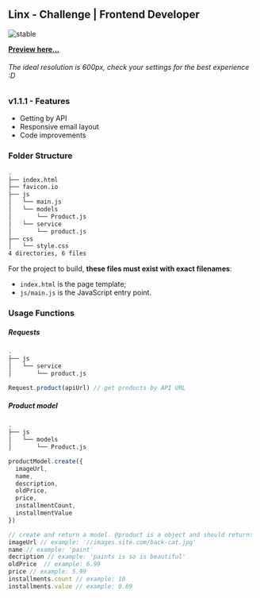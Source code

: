 ## Linx - Challenge | Frontend Developer
 ![stable](https://img.shields.io/badge/stable-v1.1.1-blue?labelColor=black&style=flat)  
 
**[Preview here...](https://alessondejesus.github.io/linx-test-email-template-dsn/")**
###### *The ideal resolution is 600px,  check your settings for the best experience :D*

### v1.1.1 - Features

- Getting by API
- Responsive email layout
- Code improvements

### Folder Structure
  ```sh
.
├── index.html
├── favicon.io
├── js
│   └── main.js
│   └── models
│   	└── Product.js
│   └── service
│   	└── product.js
├── css
│   └── style.css
4 directories, 6 files
```
For the project to build,  **these files must exist with exact filenames**:

-   `index.html`  is the page template;
-   `js/main.js`  is the JavaScript entry point.

### Usage Functions
##### Requests
 ```sh
.
├── js
│   └── service
│   	└── product.js
```

```javascript
Request.product(apiUrl) // get products by API URL
 ```
 ##### Product model
 ```sh
.
├── js
│   └── models
│   	└── Product.js

```

```javascript
productModel.create({
  imageUrl,
  name,
  description,
  oldPrice,
  price,
  installmentCount,
  installmentValue
}) 

// create and return a model. @product is a object and should return:
imageUrl // example: '//images.site.com/back-cat.jpg'
name // example: 'paint'
decription // example: 'paints is so is beautiful'
oldPrice  // example: 6.99
price // example: 5.99
installments.count // example: 10
installments.value // example: 0.69
 ```
